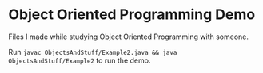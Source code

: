 
# Object Oriented Programming Demo

Files I made while studying Object Oriented Programming with someone.

Run `javac ObjectsAndStuff/Example2.java && java ObjectsAndStuff/Example2` to run the demo.